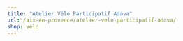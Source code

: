 ```yaml
---
title: "Atelier Vélo Participatif Adava"
url: /aix-en-provence/atelier-velo-participatif-adava/
shop: vélo
---
```

